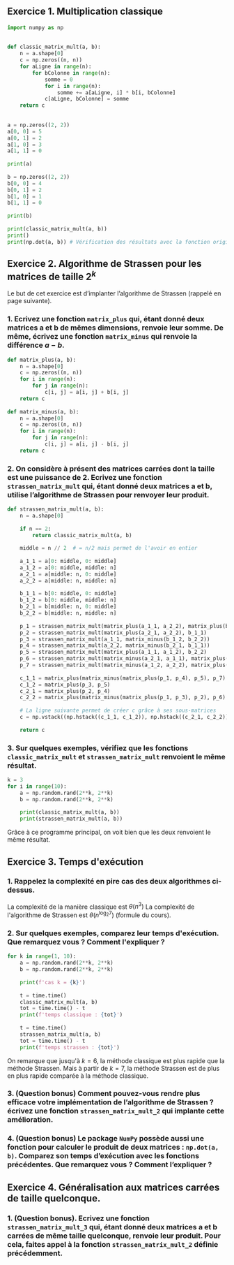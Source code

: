 ## Exercice 1. Multiplication classique

```python
import numpy as np  
  
  
def classic_matrix_mult(a, b):  
    n = a.shape[0]  
    c = np.zeros((n, n))  
    for aLigne in range(n):  
        for bColonne in range(n):  
            somme = 0  
            for i in range(n):  
                somme += a[aLigne, i] * b[i, bColonne]  
            c[aLigne, bColonne] = somme  
    return c
  
  
a = np.zeros((2, 2))  
a[0, 0] = 5  
a[0, 1] = 2  
a[1, 0] = 3  
a[1, 1] = 0  
  
print(a)  
  
b = np.zeros((2, 2))  
b[0, 0] = 4  
b[0, 1] = 2  
b[1, 0] = 1  
b[1, 1] = 0  
  
print(b)  
  
print(classic_matrix_mult(a, b))  
print()  
print(np.dot(a, b)) # Vérification des résultats avec la fonction originelle de multiplication de matrices.
```

## Exercice 2. Algorithme de Strassen pour les matrices de taille $2^k$

Le but de cet exercice est d’implanter l’algorithme de Strassen (rappelé en page suivante).

### 1. Ecrivez une fonction ``matrix_plus`` qui, étant donné deux matrices a et b de mêmes dimensions, renvoie leur somme. De même, écrivez une fonction ``matrix_minus`` qui renvoie la différence $a − b$.

```Python
def matrix_plus(a, b):  
    n = a.shape[0]  
    c = np.zeros((n, n))  
    for i in range(n):  
        for j in range(n):  
            c[i, j] = a[i, j] + b[i, j]  
    return c  
  
def matrix_minus(a, b):  
    n = a.shape[0]  
    c = np.zeros((n, n))  
    for i in range(n):  
        for j in range(n):  
            c[i, j] = a[i, j] - b[i, j]  
    return c
```

### 2. On considère à présent des matrices carrées dont la taille est une puissance de 2. Ecrivez une fonction ``strassen_matrix_mult`` qui, étant donné deux matrices a et b, utilise l’algorithme de Strassen pour renvoyer leur produit.

```Python
def strassen_matrix_mult(a, b):  
    n = a.shape[0]  
  
    if n == 2:  
        return classic_matrix_mult(a, b)  
  
    middle = n // 2  # = n/2 mais permet de l'avoir en entier  
  
    a_1_1 = a[0: middle, 0: middle]  
    a_1_2 = a[0: middle, middle: n]  
    a_2_1 = a[middle: n, 0: middle]  
    a_2_2 = a[middle: n, middle: n]  
  
    b_1_1 = b[0: middle, 0: middle]  
    b_1_2 = b[0: middle, middle: n]  
    b_2_1 = b[middle: n, 0: middle]  
    b_2_2 = b[middle: n, middle: n]  
  
    p_1 = strassen_matrix_mult(matrix_plus(a_1_1, a_2_2), matrix_plus(b_1_1, b_2_2))  
    p_2 = strassen_matrix_mult(matrix_plus(a_2_1, a_2_2), b_1_1)  
    p_3 = strassen_matrix_mult(a_1_1, matrix_minus(b_1_2, b_2_2))  
    p_4 = strassen_matrix_mult(a_2_2, matrix_minus(b_2_1, b_1_1))  
    p_5 = strassen_matrix_mult(matrix_plus(a_1_1, a_1_2), b_2_2)  
    p_6 = strassen_matrix_mult(matrix_minus(a_2_1, a_1_1), matrix_plus(b_1_1, b_1_2))  
    p_7 = strassen_matrix_mult(matrix_minus(a_1_2, a_2_2), matrix_plus(b_2_1, b_2_2))  
  
    c_1_1 = matrix_plus(matrix_minus(matrix_plus(p_1, p_4), p_5), p_7)  
    c_1_2 = matrix_plus(p_3, p_5)  
    c_2_1 = matrix_plus(p_2, p_4)  
    c_2_2 = matrix_plus(matrix_minus(matrix_plus(p_1, p_3), p_2), p_6)  
  
    # La ligne suivante permet de créer c grâce à ses sous-matrices  
    c = np.vstack((np.hstack((c_1_1, c_1_2)), np.hstack((c_2_1, c_2_2))))  
  
    return c
```

### 3. Sur quelques exemples, vérifiez que les fonctions ``classic_matrix_mult`` et ``strassen_matrix_mult`` renvoient le même résultat.

```python
k = 3  
for i in range(10):  
    a = np.random.rand(2**k, 2**k)  
    b = np.random.rand(2**k, 2**k)  
  
    print(classic_matrix_mult(a, b))  
    print(strassen_matrix_mult(a, b))
```

Grâce à ce programme principal, on voit bien que les deux renvoient le même résultat.

## Exercice 3. Temps d'exécution

### 1. Rappelez la complexité en pire cas des deux algorithmes ci-dessus.

La complexité de la manière classique est $\theta(n^3)$
La complexité de l'algorithme de Strassen est $\theta(n^{\log_{2}7})$ (formule du cours).
### 2. Sur quelques exemples, comparez leur temps d'exécution. Que remarquez vous ? Comment l'expliquer ?

```python
for k in range(1, 10):  
    a = np.random.rand(2**k, 2**k)  
    b = np.random.rand(2**k, 2**k)  
  
    print(f'cas k = {k}')  
  
    t = time.time()  
    classic_matrix_mult(a, b)  
    tot = time.time() - t  
    print(f'temps classique : {tot}')  
  
    t = time.time()  
    strassen_matrix_mult(a, b)  
    tot = time.time() - t  
    print(f'temps strassen : {tot}')
```

On remarque que jusqu'à $k = 6$, la méthode classique est plus rapide que la méthode Strassen.
Mais à partir de $k=7$, la méthode Strassen est de plus en plus rapide comparée à la méthode classique.
### 3. (Question bonus) Comment pouvez-vous rendre plus efficace votre implémentation de l’algorithme de Strassen ? écrivez une fonction ``strassen_matrix_mult_2`` qui implante cette amélioration.


### 4. (Question bonus) Le package ``NumPy`` possède aussi une fonction pour calculer le produit de deux matrices : ``np.dot(a, b)``. Comparez son temps d’exécution avec les fonctions précédentes. Que remarquez vous ? Comment l’expliquer ?


## Exercice 4. Généralisation aux matrices carrées de taille quelconque.

### 1. (Question bonus). Ecrivez une fonction ``strassen_matrix_mult_3`` qui, étant donné deux matrices a et b carrées de même taille quelconque, renvoie leur produit. Pour cela, faites appel à la fonction ``strassen_matrix_mult_2`` définie précédemment.

